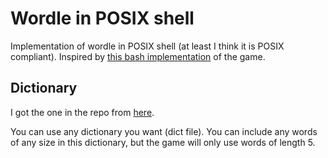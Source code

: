 # Wordle in POSIX shell

Implementation of wordle in POSIX shell (at least I think it is POSIX
compliant). Inspired by
[this bash implementation](https://gist.github.com/huytd/6a1a6a7b34a0d0abcac00b47e3d01513)
of the game.

## Dictionary

I got the one in the repo from
[here](https://github.com/charlesreid1/five-letter-words/blob/master/sgb-words.txt).

You can use any dictionary you want (dict file). You can include any words of
any size in this dictionary, but the game will only use words of length 5.
